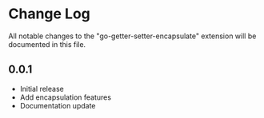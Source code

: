 # Change Log

All notable changes to the "go-getter-setter-encapsulate" extension will be documented in this file.

## 0.0.1

- Initial release
- Add encapsulation features
- Documentation update
